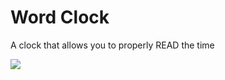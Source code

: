 # Word Clock
A clock that allows you to properly READ the time

![](https://raw.githubusercontent.com/danybony/word-clock/master/images/live_italian.jpg)
